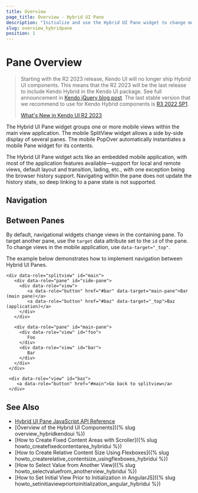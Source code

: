 ```yaml
---
title: Overview
page_title: Overview - Hybrid UI Pane
description: "Initialize and use the Hybrid UI Pane widget to change mobile views within the main view application in the Kendo UI framework."
slug: overview_hybridpane
position: 1
---
```


# Pane Overview

>Starting with the R2 2023 release, Kendo UI will no longer ship Hybrid UI components. This means that the R2 2023 will be the last release to include Kendo Hybrid in the Kendo UI package. See full announcement in [Kendo jQuery blog post](https://www.telerik.com/blogs/r2-2023-kendo-ui-release#end-of-support-announcements). The last stable version that we recommend to use for Kendo Hybrid components is [R3 2022 SP1](https://www.telerik.com/support/whats-new/kendo-ui/release-history/kendo-ui-r3-2022-sp1-(version-2022-3-1109)).
>
>[What's New in Kendo UI R2 2023](https://www.telerik.com/blogs/r2-2023-kendo-ui-release#kendo-ui-for-jquery)

The Hybrid UI Pane widget groups one or more mobile views within the main view application. The mobile SplitView widget allows a side by-side display of several panes. The mobile PopOver automatically instantiates a mobile Pane widget for its contents.

The Hybrid UI Pane widget acts like an embedded mobile application, with most of the application features available&mdash;support for local and remote views, default layout and transition, lading, etc., with one exception being the browser history support. Navigating within the pane does not update the history state, so deep linking to a pane state is not supported.

## Navigation

## Between Panes

By default, navigational widgets change views in the containing pane. To target another pane, use the `target` data attribute set to the `id` of the pane. To change views in the mobile application, use `data-target="_top"`.

The example below demonstrates how to implement navigation between Hybrid UI Panes.

  

    <div data-role="splitview" id="main">
       <div data-role="pane" id="side-pane">
         <div data-role="view">
            <a data-role="button" href="#bar" data-target="main-pane">Bar (main pane)</a>
            <a data-role="button" href="#baz" data-target="_top">Baz (application)</a>
         </div>
       </div>

       <div data-role="pane" id="main-pane">
         <div data-role="view" id="foo">
            Foo
         </div>
         <div data-role="view" id="bar">
            Bar
         </div>
       </div>
     </div>

     <div data-role="view" id="baz">
        <a data-role="button" href="#main">Go back to splitview</a>
     </div>

<!--_-->
## See Also

* [Hybrid UI Pane JavaScript API Reference](/api/javascript/mobile/ui/pane)
* [Overview of the Hybrid UI Components]({% slug overview_hybridkendoui %})
* [How to Create Fixed Content Areas with Scroller]({% slug howto_createfixedcontentarea_hybridui %})
* [How to Create Relative Content Size Using Flexboxes]({% slug howto_createrelative_contentsize_usingflexboxes_hybridui %})
* [How to Select Value from Another View]({% slug howto_selectvaluefrom_anotherview_hybridui %})
* [How to Set Initial View Prior to Initialization in AngularJS]({% slug howto_setinitiaviewpriortoinitialization_angular_hybridui %})
